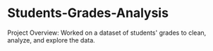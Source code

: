 # Students-Grades-Analysis
Project Overview: Worked on a dataset of students' grades to clean, analyze, and explore the data.
